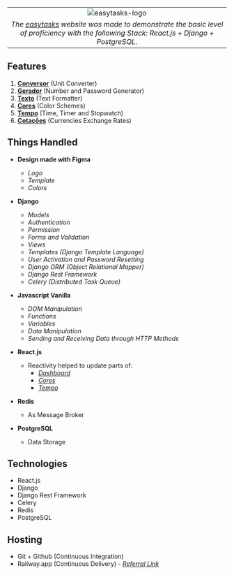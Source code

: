 | |
| :--: |
| ![easytasks-logo](https://www.easytasks.com.br/static/images/logo/easytasks_logo.png)|
| *The [easytasks] website was made to demonstrate the basic level of proficiency with the following Stack: React.js + Django + PostgreSQL.* |

## Features
1. **[Conversor]** (Unit Converter)
2. **[Gerador]** (Number and Password Generator)
3. **[Texto]** (Text Formatter)
4. **[Cores]** (Color Schemes)
5. **[Tempo]** (Time, Timer and Stopwatch)
6. **[Cotações]** (Currencies Exchange Rates)

## Things Handled
- **Design made with Figma**
	- _Logo_
	- _Template_
	- _Colors_

- **Django**
	- _Models_
	- _Authentication_
	- _Permission_
	- _Forms and Validation_
	- _Views_
	- _Templates (Django Template Language)_
	- _User Activation and Password Resetting_
	- _Django ORM (Object Relational Mapper)_
	- _Django Rest Framework_
	- _Celery (Distributed Task Queue)_

- **Javascript Vanilla**
	- _DOM Manipulation_
	- _Functions_
	- _Variables_
	- _Data Manipulation_
	- _Sending and Receiving Data through HTTP Methods_

- **React.js**
	- Reactivity helped to update parts of:
		- _[Dashboard]_
		- _[Cores]_
		- _[Tempo]_

- **Redis**
	- As Message Broker 
	
- **PostgreSQL**
	- Data Storage


## Technologies
- React.js
- Django
- Django Rest Framework
- Celery
- Redis
- PostgreSQL


## Hosting
- Git + Github (Continuous Integration)
- Railway.app (Continuous Delivery) - _[Referral Link]_



[easytasks]: <https://www.easytasks.com.br/>
[Dashboard]: <https://www.easytasks.com.br/>
[Conversor]: <https://www.easytasks.com.br/conversor/massa/>
[Gerador]: <https://www.easytasks.com.br/gerador/numeros>
[Texto]: <https://www.easytasks.com.br/texto/letras_maiusculas>
[Cores]: <https://www.easytasks.com.br/cores/analogo>
[Tempo]: <https://www.easytasks.com.br/tempo/relogio/>
[Cotações]: <https://www.easytasks.com.br/cotacoes/moedas/BRL/>
[Referral Link]: <https://railway.app?referralCode=u2PSGg>